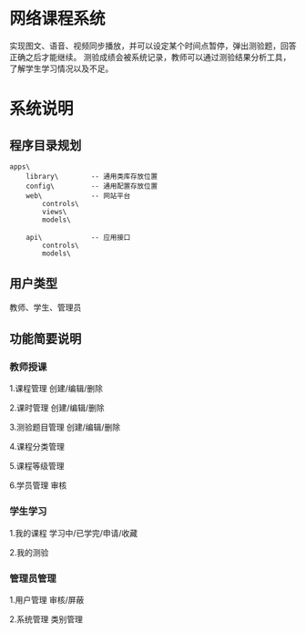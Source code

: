 网络课程系统
======

实现图文、语音、视频同步播放，并可以设定某个时间点暂停，弹出测验题，回答正确之后才能继续。
测验成绩会被系统记录，教师可以通过测验结果分析工具，了解学生学习情况以及不足。

系统说明
======

程序目录规划
------
```code
apps\
	library\		-- 通用类库存放位置
	config\			-- 通用配置存放位置
	web\			-- 网站平台
		controls\
		views\
		models\
		
	api\			-- 应用接口
		controls\
		models\
```

用户类型
------

教师、学生、管理员

功能简要说明
------

### 教师授课

1.课程管理
创建/编辑/删除

2.课时管理
创建/编辑/删除

3.测验题目管理
创建/编辑/删除

4.课程分类管理

5.课程等级管理

6.学员管理
审核


### 学生学习

1.我的课程
学习中/已学完/申请/收藏

2.我的测验


### 管理员管理

1.用户管理
审核/屏蔽

2.系统管理
类别管理
